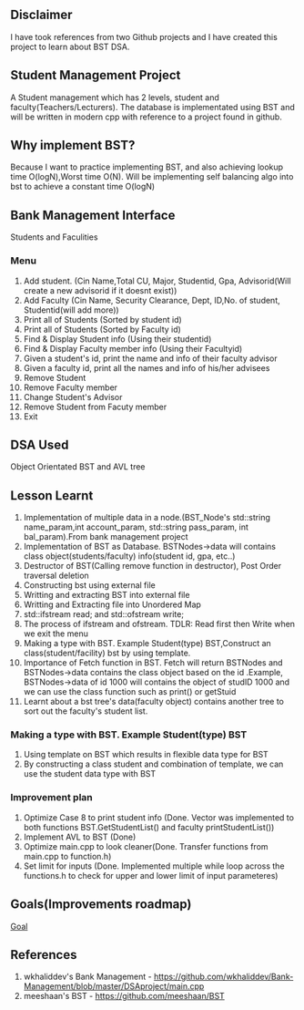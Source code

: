 ## Disclaimer
I have took references from two Github projects and I have created this project to learn about BST DSA.

## Student Management Project
A Student management which has 2 levels, student and faculty(Teachers/Lecturers). The database is implementated using BST and will be written in modern cpp with reference to a project found in github.

## Why implement BST?
Because I want to practice implementing BST, and also achieving lookup time O(logN),Worst time O(N). Will be implementing self balancing algo into bst to achieve a constant time O(logN)

## Bank Management Interface
Students and Faculities

### Menu
1. Add student. (Cin Name,Total CU, Major, Studentid, Gpa, Advisorid(Will create a new advisorid if it doesnt exist))
2. Add Faculty (Cin Name, Security Clearance, Dept, ID,No. of student, Studentid(will add more))
3. Print all of Students (Sorted by student id)
4. Print all of Students (Sorted by Faculty id)
5. Find & Display Student info (Using their studentid)
6. Find & Display Faculty member info (Using their Facultyid)
7.  Given a student's id, print the name and info of their faculty advisor
8.  Given a faculty id, print all the names and info of his/her advisees
9. Remove Student
10. Remove Faculty member
11. Change Student's Advisor
12. Remove Student from Facuty member
13. Exit

## DSA Used
Object Orientated BST and AVL tree

## Lesson Learnt
1. Implementation of multiple data in a node.(BST_Node's std::string name_param,int account_param, std::string pass_param, int bal_param).From bank management project
2. Implementation of BST as Database. BSTNodes->data will contains class object(students/faculty) info(student id, gpa, etc..)
3. Destructor of BST(Calling remove function in destructor), Post Order traversal deletion
4. Constructing bst using external file
5. Writting and extracting BST into external file
6. Writting and Extracting file into Unordered Map
7. std::ifstream read; and std::ofstream write;
8. The process of ifstream and ofstream. TDLR: Read first then Write when we exit the menu
9. Making a type with BST. Example Student(type) BST,Construct an class(student/facility) bst by using template.
10. Importance of Fetch function in BST. Fetch will return BSTNodes and BSTNodes->data contains the class object based on the id .Example, BSTNodes->data of id 1000 will contains the object of studID 1000 and we can use the class function such as print() or getStuid
11. Learnt about a bst<faculty> tree's data(faculty object) contains another tree to sort out the faculty's student list.

### Making a type with BST. Example Student(type) BST
1. Using template on BST which results in flexible data type for BST
2. By constructing a class student and combination of template, we can use the student data type with BST

### Improvement plan
1. Optimize Case 8 to print student info (Done. Vector was implemented to both functions BST.GetStudentList() and faculty printStudentList())
2. Implement AVL to BST (Done)
3. Optimize main.cpp to look cleaner(Done. Transfer functions from main.cpp to function.h)
4. Set limit for inputs (Done. Implemented multiple while loop across the functions.h to check for upper and lower limit of input parameteres)

## Goals(Improvements roadmap)
[Goal](https://github.com/wk981/Student-Database-Implementation/tree/main/Goal) 

## References
1. wkhaliddev's Bank Management - https://github.com/wkhaliddev/Bank-Management/blob/master/DSAproject/main.cpp
2. meeshaan's BST - https://github.com/meeshaan/BST
